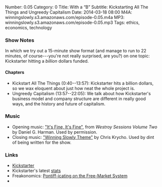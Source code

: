 Number: 0.05
Category: 0
Title: With a &ldquo;B&rdquo;
Subtitle: Kickstarting All The Things and Ungreedy Capitalism
Date: 2014-03-18 08:00
M4A: winningslowly.s3.amazonaws.com/episode-0.05.m4a
MP3: winningslowly.s3.amazonaws.com/episode-0.05.mp3
Tags: ethics, economics, technology

### Show Notes

In which we try out a 15-minute show format (and manage to run to 22 minutes, of
course---you're not really surprised, are you?) on one topic: Kickstarter
hitting a *billion* dollars funded.

#### Chapters

- Kickstart All The Things (0:40--13:57): Kickstarter hits a billion dollars, so
  we wax eloquent about just how neat the whole project is.
- Ungreedy Capitalism (13:57--22:05): We talk about how Kickstarter's business
  model and company structure are different in really good ways, and the history
  and future of capitalism.

### Music

  - Opening music: ["It's Fine, It's Fine"](http://thetroublestarts.bandcamp.com/track/its-fine-its-fine),
    from _Westroy Sessions Volume Two_ by Daniel G. Harman. Used by permission.
  - Closing music: ["Winning Slowly Theme"](https://soundcloud.com/chriskrycho/winning-slowly)
    by Chris Krycho. Used by dint of being written for the show.

### Links

  - [Kickstarter](http://kickstarter.com/)
  - Kickstarter's latest [stats](http://kickstarter.com/help/stats)
  - Freakonomics: [Pontiff-icating on the Free-Market System](http://freakonomics.com/2013/12/19/pontiff-icating-on-the-free-market-system-a-new-freakonomics-radio-podcast/)
  - 